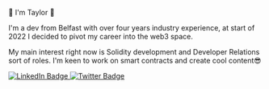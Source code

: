
👋 I'm Taylor 👋

I'm a dev from Belfast with over four years industry experience, at start of 2022 I decided to pivot my career into the web3 space.

My main interest right now is Solidity development and Developer Relations sort of roles. 
I'm keen to work on smart contracts and create cool content😎

<div id="badges">
  <a href="https://www.linkedin.com/in/taylorferran/">
    <img src="https://img.shields.io/badge/LinkedIn-blue?style=for-the-badge&logo=linkedin&logoColor=white" alt="LinkedIn Badge"/>
  </a>
  <a href="https://twitter.com/taylor_web3">
    <img src="https://img.shields.io/badge/Twitter-blue?style=for-the-badge&logo=twitter&logoColor=white" alt="Twitter Badge"/>
  </a>
</div>
